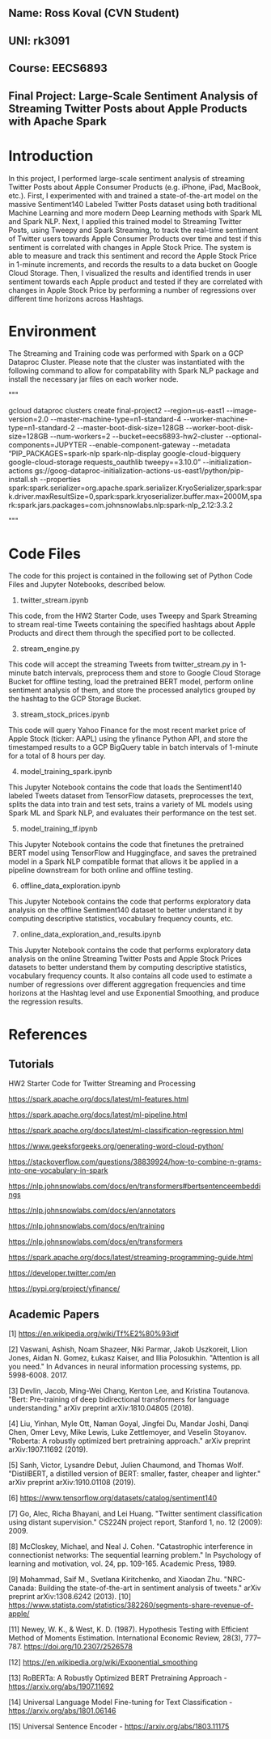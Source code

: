 ## Name: Ross Koval (CVN Student)

## UNI: rk3091

## Course: EECS6893

## Final Project: Large-Scale Sentiment Analysis of Streaming Twitter Posts about Apple Products with Apache Spark

# Introduction

In this project, I performed large-scale sentiment analysis of streaming Twitter Posts about Apple Consumer Products (e.g. iPhone, iPad, MacBook, etc.). First, I experimented with and trained a state-of-the-art model on the massive Sentiment140 Labeled Twitter Posts dataset using both traditional Machine Learning and more modern Deep Learning methods with Spark ML and Spark NLP. Next, I applied this trained model to Streaming Twitter Posts, using Tweepy and Spark Streaming, to track the real-time sentiment of Twitter users towards Apple Consumer Products over time and test if this sentiment is correlated with changes in Apple Stock Price. The system is able to measure and track this sentiment and record the Apple Stock Price in 1-minute increments, and records the results to a data bucket on Google Cloud Storage. Then, I visualized the results and identified trends in user sentiment towards each Apple product and tested if they are correlated with changes in Apple Stock Price by performing a number of regressions over different time horizons across Hashtags.

# Environment 

The Streaming and Training code was performed with Spark on a GCP Dataproc Cluster. Please note that the cluster was instantiated with the following command to allow for compatability with Spark NLP package and install the necessary jar files on each worker node. 

"""

gcloud dataproc clusters create final-project2 --region=us-east1 --image-version=2.0 --master-machine-type=n1-standard-4 --worker-machine-type=n1-standard-2 --master-boot-disk-size=128GB --worker-boot-disk-size=128GB --num-workers=2 --bucket=eecs6893-hw2-cluster --optional-components=JUPYTER --enable-component-gateway --metadata “PIP_PACKAGES=spark-nlp spark-nlp-display google-cloud-bigquery google-cloud-storage requests_oauthlib tweepy==3.10.0” --initialization-actions gs://goog-dataproc-initialization-actions-us-east1/python/pip-install.sh --properties spark:spark.serializer=org.apache.spark.serializer.KryoSerializer,spark:spark.driver.maxResultSize=0,spark:spark.kryoserializer.buffer.max=2000M,spark:spark.jars.packages=com.johnsnowlabs.nlp:spark-nlp_2.12:3.3.2

"""

# Code Files

The code for this project is contained in the following set of Python Code Files and Jupyter Notebooks, described below.

1) twitter_stream.ipynb 

This code, from the HW2 Starter Code, uses Tweepy and Spark Streaming to stream real-time Tweets containing the specified hashtags about Apple Products and direct them through the specified port to be collected. 

2) stream_engine.py

This code will accept the streaming Tweets from twitter_stream.py in 1-minute batch intervals, preprocess them and store to Google Cloud Storage Bucket for offline testing, load the pretrained BERT model, perform online sentiment analysis of them, and store the processed analytics grouped by the hashtag to the GCP Storage Bucket. 

3) stream_stock_prices.ipynb

This code will query Yahoo Finance for the most recent market price of Apple Stock (ticker: AAPL) using the yfinance Python API, and store the timestamped results to a GCP BigQuery table in batch intervals of 1-minute for a total of 8 hours per day. 

4) model_training_spark.ipynb

This Jupyter Notebook contains the code that loads the Sentiment140 labeled Tweets dataset from TensorFlow datasets, preprocesses the text, splits the data into train and test sets, trains a variety of ML models using Spark ML and Spark NLP, and evaluates their performance on the test set. 

5) model_training_tf.ipynb

This Jupyter Notebook contains the code that finetunes the pretrained BERT model using TensorFlow and Huggingface, and saves the pretrained model in a Spark NLP compatible format that allows it be applied in a pipeline downstream for both online and offline testing. 

6) offline_data_exploration.ipynb

This Jupyter Notebook contains the code that performs exploratory data analysis on the offline Sentiment140 dataset to better understand it by computing descriptive statistics, vocabulary frequency counts, etc. 

7) online_data_exploration_and_results.ipynb

This Jupyter Notebook contains the code that performs exploratory data analysis on the online Streaming Twitter Posts and Apple Stock Prices datasets to better understand them by computing descriptive statistics, vocabulary frequency counts. It also contains all code used to estimate a number of regressions over different aggregation frequencies and time horizons at the Hashtag level and use Exponential Smoothing, and produce the regression results.


# References


## Tutorials

HW2 Starter Code for Twitter Streaming and Processing

https://spark.apache.org/docs/latest/ml-features.html

https://spark.apache.org/docs/latest/ml-pipeline.html

https://spark.apache.org/docs/latest/ml-classification-regression.html

https://www.geeksforgeeks.org/generating-word-cloud-python/

https://stackoverflow.com/questions/38839924/how-to-combine-n-grams-into-one-vocabulary-in-spark

https://nlp.johnsnowlabs.com/docs/en/transformers#bertsentenceembeddings

https://nlp.johnsnowlabs.com/docs/en/annotators

https://nlp.johnsnowlabs.com/docs/en/training

https://nlp.johnsnowlabs.com/docs/en/transformers

https://spark.apache.org/docs/latest/streaming-programming-guide.html

https://developer.twitter.com/en

https://pypi.org/project/yfinance/



## Academic Papers

[1]	https://en.wikipedia.org/wiki/Tf%E2%80%93idf

[2]	Vaswani, Ashish, Noam Shazeer, Niki Parmar, Jakob Uszkoreit, Llion Jones, Aidan N. Gomez, Łukasz Kaiser, and Illia Polosukhin. "Attention is all you need." In Advances in neural information processing systems, pp. 5998-6008. 2017.

[3]	Devlin, Jacob, Ming-Wei Chang, Kenton Lee, and Kristina Toutanova. "Bert: Pre-training of deep bidirectional transformers for language understanding." arXiv preprint arXiv:1810.04805 (2018).

[4]	Liu, Yinhan, Myle Ott, Naman Goyal, Jingfei Du, Mandar Joshi, Danqi Chen, Omer Levy, Mike Lewis, Luke Zettlemoyer, and Veselin Stoyanov. "Roberta: A robustly optimized bert pretraining approach." arXiv preprint arXiv:1907.11692 (2019).

[5]	Sanh, Victor, Lysandre Debut, Julien Chaumond, and Thomas Wolf. "DistilBERT, a distilled version of BERT: smaller, faster, cheaper and lighter." arXiv preprint arXiv:1910.01108 (2019).

[6]	https://www.tensorflow.org/datasets/catalog/sentiment140

[7]	Go, Alec, Richa Bhayani, and Lei Huang. "Twitter sentiment classification using distant supervision." CS224N project report, Stanford 1, no. 12 (2009): 2009.

[8]	McCloskey, Michael, and Neal J. Cohen. "Catastrophic interference in connectionist networks: The sequential learning problem." In Psychology of learning and motivation, vol. 24, pp. 109-165. Academic Press, 1989.

[9]	Mohammad, Saif M., Svetlana Kiritchenko, and Xiaodan Zhu. "NRC-Canada: Building the state-of-the-art in sentiment analysis of tweets." arXiv preprint arXiv:1308.6242 (2013).
[10]	https://www.statista.com/statistics/382260/segments-share-revenue-of-apple/

[11]	Newey, W. K., & West, K. D. (1987). Hypothesis Testing with Efficient Method of Moments Estimation. International Economic Review, 28(3), 777–787. https://doi.org/10.2307/2526578

[12]	https://en.wikipedia.org/wiki/Exponential_smoothing

[13] 	RoBERTa: A Robustly Optimized BERT Pretraining Approach - https://arxiv.org/abs/1907.11692

[14] 	Universal Language Model Fine-tuning for Text Classification - https://arxiv.org/abs/1801.06146

[15]	Universal Sentence Encoder - https://arxiv.org/abs/1803.11175 





